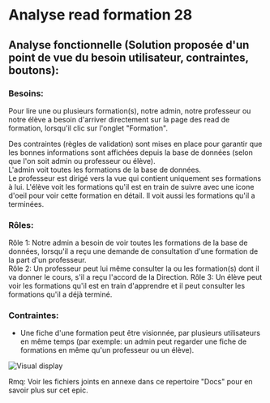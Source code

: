 # Analyse read formation 28

## Analyse fonctionnelle (Solution proposée d'un point de vue du besoin utilisateur, contraintes, boutons):

### Besoins:
Pour lire une ou plusieurs formation(s), notre admin, notre professeur ou notre élève a besoin d'arriver directement sur la page des read de formation, lorsqu'il clic sur l'onglet "Formation".  
 


Des contraintes (règles de validation) sont mises en place pour garantir que les bonnes informations sont affichées depuis la base de données
(selon que l'on soit admin ou professeur ou élève).  
L'admin voit toutes les formations de la base de données.  
Le professeur est dirigé vers la vue qui contient uniquement ses formations à lui.
L'élève voit les formations qu'il est en train de suivre avec une icone d'oeil pour voir cette formation en détail. Il voit aussi les formations qu'il a terminées.

### Rôles:
Rôle 1: Notre admin a besoin de voir toutes les formations de la base de données, lorsqu'il a reçu une demande de consultation d'une formation de la part d'un professeur.  
Rôle 2: Un professeur peut lui même consulter la ou les formation(s) dont il va donner le cours, s'il a reçu l'accord de la Direction.
Rôle 3: Un élève peut voir les formations qu'il est en train d'apprendre et il peut consulter les formations qu'il a déjà terminé.

### Contraintes:
- Une fiche d'une formation peut être visionnée, par plusieurs utilisateurs en même temps (par exemple: un admin peut regarder une fiche de formations en même qu'un professeur ou un élève).  




![Visual display](https://github.com/corentingoo/Learning_project_group_2/blob/documentation-28-read-formation/Docs/EPIC_read_formation/LProject%20_Formation%20_UX%20UI%20_read%20formation%20_Fin.jpg)  


Rmq: Voir les fichiers joints en annexe dans ce repertoire "Docs" pour en savoir plus sur cet epic.

